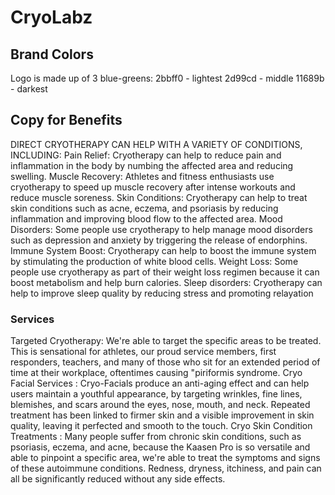 # CryoLabz

## Brand Colors

Logo is made up of 3 blue-greens:
2bbff0 - lightest
2d99cd - middle
11689b - darkest

## Copy for Benefits
DIRECT CRYOTHERAPY
CAN HELP WITH A
VARIETY OF CONDITIONS, INCLUDING:
Pain Relief: Cryotherapy can help to reduce pain and inflammation in the body by numbing the affected area and reducing swelling.
Muscle Recovery: Athletes and fitness enthusiasts use cryotherapy to speed up muscle recovery after intense workouts and reduce muscle soreness.
Skin Conditions: Cryotherapy can help to treat skin conditions such as acne, eczema, and psoriasis by reducing inflammation and improving blood flow to the affected area.
Mood Disorders: Some people use cryotherapy to help manage mood disorders such as depression and anxiety by triggering the release of endorphins.
Immune System Boost: Cryotherapy can help to boost the immune system by stimulating the production of white blood cells.
Weight Loss: Some people use cryotherapy as part of their weight loss regimen because it can boost metabolism and help burn calories.
Sleep disorders: Cryotherapy can help to improve sleep quality by reducing stress and promoting
relayation

### Services
Targeted Cryotherapy:
We're able to target the specific areas to be treated.
This is sensational for athletes, our proud service
members, first responders, teachers, and many of those who sit for an extended period of time at their workplace, oftentimes causing "piriformis syndrome.
Cryo Facial Services :
Cryo-Facials produce an anti-aging effect and can help users maintain a youthful appearance, by targeting wrinkles, fine lines, blemishes, and scars around the eyes, nose, mouth, and neck. Repeated treatment has been linked to firmer skin and a visible improvement in skin quality, leaving it perfected and smooth to the touch.
Cryo Skin Condition Treatments :
Many people suffer from chronic skin conditions, such as psoriasis, eczema, and acne, because the Kaasen Pro is so versatile and able to pinpoint a specific area, we're able to treat the symptoms and signs of these autoimmune conditions. Redness, dryness, itchiness, and pain can all be significantly reduced without any side effects.